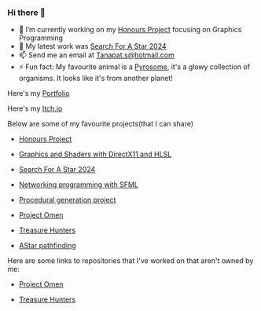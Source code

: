 ### Hi there 👋

- 🔭 I’m currently working on my [Honours Project](https://github.com/TaniCorn/Honours) focusing on Graphics Programming
- 🌱 My latest work was [Search For A Star 2024](https://github.com/TaniCorn/sfas-2024)
- 📫 Send me an email at Tanapat.s@hotmail.com
- ⚡ Fun fact: My favourite animal is a [Pyrosome](https://www.youtube.com/watch?v=MPkakSsbGYw&t=2s), it's a glowy collection of organisms. It looks like it's from another planet!

Here's my [Portfolio](https://tanapats6.wixsite.com/website)

Here's my [Itch.io](https://tanicorn.itch.io/)

Below are some of my favourite projects(that I can share)

- [Honours Project](https://github.com/TaniCorn/Honours) 

- [Graphics and Shaders with DirectX11 and HLSL](https://github.com/TaniCorn/Abertay-Projects/tree/main/CMP301)
  
- [Search For A Star 2024](https://github.com/TaniCorn/sfas-2024)

- [Networking programming with SFML](https://github.com/TaniCorn/Abertay-Projects/tree/main/CMP303)

- [Procedural generation project](https://github.com/TaniCorn/Abertay-Projects/tree/main/CMP305)

- [Project Omen](https://github.com/Whizzo123/RockFlockStudios-Prof-Project)

- [Treasure Hunters](https://github.com/Whizzo123/NSE_Competition)

- [AStar pathfinding](https://github.com/TaniCorn/Abertay-Projects/tree/main/CMP202)


Here are some links to repositories that I've worked on that aren't owned by me:
  
- [Project Omen](https://github.com/Whizzo123/RockFlockStudios-Prof-Project)

- [Treasure Hunters](https://github.com/Whizzo123/NSE_Competition)

<!--- [Get Slimed](https://github.com/Whizzo123/Get_Slimed)

- [D-Faced](https://github.com/Whizzo123/Defaced)

- [Defenders of the Harrowed Gates](https://github.com/Whizzo123/SpookGameJam)-->



<!--
List of some of the stuff I've done:

Procedural Generation
  - Cellular Automata
  - Poisson Disc
  - Particle Deposition
  - Perlin, Warped Perlin, Fbm
  - Faulting


Networking
  - Networking a 4 player co-op 2d zombie game


Graphics
  - OpenGL
  - DirectX11
  - Shaders
  - Dynamic tessellation
  - Lighting and shadow
  - Post-processing


AI
  - A*
  - Multi-threading A*


SFML
  - Graphics
  - Network


Itch.io
  - Cool games mostly from jams!
-->

<!--
**TaniCorn/TaniCorn** is a ✨ _special_ ✨ repository because its `README.md` (this file) appears on your GitHub profile.

Here are some ideas to get you started:

- 🔭 I’m currently working on ...
- 🌱 I’m currently learning ...
- 👯 I’m looking to collaborate on ...
- 🤔 I’m looking for help with ...
- 💬 Ask me about ...
- 📫 How to reach me: ...
- 😄 Pronouns: ...
- ⚡ Fun fact: ...
-->
